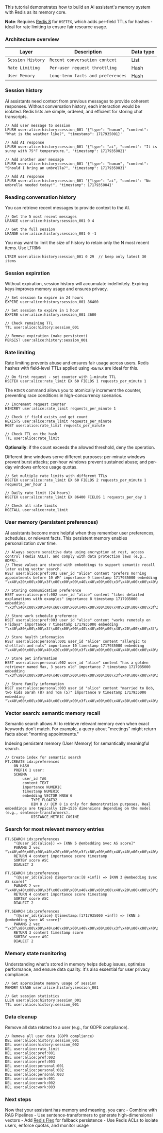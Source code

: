 This tutorial demonstrates how to build an AI assistant's memory system with Redis as its memory core.

**Note**: Requires [Redis 8](https://hub.docker.com/_/redis/tags) for `HSETEX`, which adds per-field TTLs for hashes - ideal for rate limiting to ensure fair resource usage.

### Architecture overview
| Layer | Description | Data type |
| ---------- | ---------- | ---------- |
| `Session History`| `Recent conversation context` | List |
| `Rate Limiting` | `Per-user request throttling` | Hash |
| `User Memory` | `Long-term facts and preferences` | Hash |

### Session history
AI assistants need context from previous messages to provide coherent responses. Without conversation history, each interaction would be isolated. Redis lists are simple, ordered, and efficient for storing chat transcripts.

```redis:[run_confirmation=true] Store conversation history
// Add user message to session
LPUSH user:alice:history:session_001 '{"type": "human", "content": "What is the weather like?", "timestamp": 1717935001}'

// Add AI response
LPUSH user:alice:history:session_001 '{"type": "ai", "content": "It is sunny with 75°F temperature.", "timestamp": 1717935002}'

// Add another user message
LPUSH user:alice:history:session_001 '{"type": "human", "content": "Should I bring an umbrella?", "timestamp": 1717935003}'

// Add AI response
LPUSH user:alice:history:session_001 '{"type": "ai", "content": "No umbrella needed today!", "timestamp": 1717935004}'
```
### Reading conversation history
You can retrieve recent messages to provide context to the AI.

```redis:[run_confirmation=no] Read conversation history
// Get the 5 most recent messages
LRANGE user:alice:history:session_001 0 4

// Get the full session
LRANGE user:alice:history:session_001 0 -1
```
You may want to limit the size of history to retain only the N most recent items. Use LTRIM:
```redis:[run_confirmation=yes] Read conversation history
LTRIM user:alice:history:session_001 0 29  // keep only latest 30 items
```

### Session expiration
Without expiration, session history will accumulate indefinitely. Expiring keys improves memory usage and ensures privacy.

```redis:[run_confirmation=true] Session expiration
// Set session to expire in 24 hours
EXPIRE user:alice:history:session_001 86400

// Set session to expire in 1 hour
EXPIRE user:alice:history:session_001 3600

// Check remaining TTL
TTL user:alice:history:session_001

// Remove expiration (make persistent)
PERSIST user:alice:history:session_001
```

### Rate limiting
Rate limiting prevents abuse and ensures fair usage across users. Redis hashes with field-level TTLs applied using `HSETEX` are ideal for this.

```redis:[run_confirmation=true] Initialize Rate Limiting
// On first request - set counter with 1-minute TTL
HSETEX user:alice:rate_limit EX 60 FIELDS 1 requests_per_minute 1
```

The `HINCR` command allows you to atomically increment the counter, preventing race conditions in high-concurrency scenarios.

```redis:[run_confirmation=true] Increment Requests
// Increment request counter
HINCRBY user:alice:rate_limit requests_per_minute 1

// Check if field exists and get count
HEXISTS user:alice:rate_limit requests_per_minute
HGET user:alice:rate_limit requests_per_minute

// Check TTL on the hash
TTL user:alice:rate_limit
```
**Optionally**: if the count exceeds the allowed threshold, deny the operation.

Different time windows serve different purposes: per-minute windows prevent burst attacks; per-hour windows prevent sustained abuse; and per-day windows enforce usage quotas.
```redis:[run_confirmation=true] Rate Limiting with Different Time Windows
// Set multiple rate limits with different TTLs
HSETEX user:alice:rate_limit EX 60 FIELDS 2 requests_per_minute 1 requests_per_hour 1

// Daily rate limit (24 hours)
HSETEX user:alice:rate_limit EX 86400 FIELDS 1 requests_per_day 1

// Check all rate limits
HGETALL user:alice:rate_limit
```

### User memory (persistent preferences)
AI assistants become more helpful when they remember user preferences, schedules, or relevant facts. This persistent memory enables personalization over time.

```redis:[run_confirmation=true] Store User Preferences
// Always secure sensitive data using encryption at rest, access control (Redis ACLs), and comply with data protection laws (e.g., GDPR).
// These values are stored with embeddings to support semantic recall later using vector search.
HSET user:alice:pref:001 user_id "alice" content "prefers morning appointments before 10 AM" importance 9 timestamp 1717935000 embedding "\x40\x20\x00\x00\x3f\x80\x00\x00\x40\x40\x00\x00\x3f\x40\x00\x00\x40\x60\x00\x00\x40\x00\x00\x00\x3f\x00\x00\x00\x40\x80\x00\x00"

// Storing communication preference
HSET user:alice:pref:002 user_id "alice" content "likes detailed explanations with examples" importance 8 timestamp 1717935000 embedding "\x3f\x40\x00\x00\x40\x60\x00\x00\x40\x00\x00\x00\x40\x20\x00\x00\x3f\x80\x00\x00\x40\x40\x00\x00\x40\x80\x00\x00\x3f\x00\x00\x00"

// Store work schedule preference
HSET user:alice:pref:003 user_id "alice" content "works remotely on Fridays" importance 7 timestamp 1717935000 embedding "\x40\x80\x00\x00\x3f\x00\x00\x00\x40\x40\x00\x00\x40\x20\x00\x00\x3f\x80\x00\x00\x40\x60\x00\x00\x40\x00\x00\x00\x3f\x40\x00\x00"

// Store health information
HSET user:alice:personal:001 user_id "alice" content "allergic to shellfish and nuts" importance 10 timestamp 1717935000 embedding "\x40\x00\x00\x00\x40\x20\x00\x00\x3f\x80\x00\x00\x40\x40\x00\x00\x40\x60\x00\x00\x3f\x40\x00\x00\x40\x80\x00\x00\x3f\x00\x00\x00"

// Store pet information
HSET user:alice:personal:002 user_id "alice" content "has a golden retriever named Max, 3 years old" importance 7 timestamp 1717935000 embedding "\x3f\x80\x00\x00\x40\x40\x00\x00\x40\x00\x00\x00\x3f\x40\x00\x00\x40\x80\x00\x00\x40\x20\x00\x00\x3f\x00\x00\x00\x40\x60\x00\x00"

// Store family information
HSET user:alice:personal:003 user_id "alice" content "married to Bob, two kids Sarah (8) and Tom (5)" importance 9 timestamp 1717935000 embedding "\x40\x60\x00\x00\x40\x00\x00\x00\x3f\x40\x00\x00\x40\x80\x00\x00\x40\x20\x00\x00\x3f\x80\x00\x00\x40\x40\x00\x00\x3f\x00\x00\x00"
```

### Vector search: semantic memory recall
Semantic search allows AI to retrieve relevant memory even when exact keywords don't match. For example, a query about "meetings" might return facts about "morning appointments."

Indexing persistent memory (User Memory) for semantically meaningful search.

```redis:[run_confirmation=true] Create a Vector Index
// Create index for semantic search
FT.CREATE idx:preferences
    ON HASH
    PREFIX 1 user:
    SCHEMA
        user_id TAG
        content TEXT
        importance NUMERIC
        timestamp NUMERIC
        embedding VECTOR HNSW 6
            TYPE FLOAT32
            DIM 8 // DIM 8 is only for demonstration purposes. Real embeddings are typically 128–1536 dimensions depending on the model (e.g., sentence-transformers).
            DISTANCE_METRIC COSINE
```

### Search for most relevant memory entries

```redis:[run_confirmation=false] Find Top 5 Most Relevant User Memory Items
FT.SEARCH idx:preferences 
    "(@user_id:{alice}) => [KNN 5 @embedding $vec AS score]" 
    PARAMS 2 vec "\x40\x00\x00\x00\x40\x20\x00\x00\x3f\x80\x00\x00\x40\x40\x00\x00\x40\x60\x00\x00\x3f\x40\x00\x00\x40\x80\x00\x00\x3f\x00\x00\x00"
    RETURN 4 content importance score timestamp
    SORTBY score ASC
    DIALECT 2
```

```redis:[run_confirmation=false] Search High-Importance Items Only
FT.SEARCH idx:preferences
    "(@user_id:{alice} @importance:[8 +inf]) => [KNN 3 @embedding $vec AS score]"
    PARAMS 2 vec "\x40\x40\x00\x00\x3f\x00\x00\x00\x40\x80\x00\x00\x40\x20\x00\x00\x3f\x80\x00\x00\x40\x60\x00\x00\x40\x00\x00\x00\x3f\x40\x00\x00"
    RETURN 4 content importance score timestamp
    SORTBY score ASC
    DIALECT 2
```
```redis:[run_confirmation=false] Search Recent User Memories
FT.SEARCH idx:preferences
    "(@user_id:{alice} @timestamp:[1717935000 +inf]) => [KNN 5 @embedding $vec AS score]"
    PARAMS 2 vec "\x3f\x80\x00\x00\x40\x40\x00\x00\x40\x00\x00\x00\x3f\x40\x00\x00\x40\x80\x00\x00\x40\x20\x00\x00\x3f\x00\x00\x00\x40\x60\x00\x00"
    RETURN 3 content timestamp score
    SORTBY score ASC
    DIALECT 2
```

### Memory state monitoring
Understanding what's stored in memory helps debug issues, optimize performance, and ensure data quality. It's also essential for user privacy compliance.
```redis:[run_confirmation=false] Monitor user sessions
// Get approximate memory usage of session
MEMORY USAGE user:alice:history:session_001

// Get session statistics
LLEN user:alice:history:session_001
TTL user:alice:history:session_001
```
### Data cleanup
Remove all data related to a user (e.g., for GDPR compliance).

```redis:[run_confirmation=true] Delete user data
// Remove all user data (GDPR compliance)
DEL user:alice:history:session_001
DEL user:alice:history:session_002
DEL user:alice:rate_limit
DEL user:alice:pref:001
DEL user:alice:pref:002
DEL user:alice:pref:003
DEL user:alice:personal:001
DEL user:alice:personal:002
DEL user:alice:personal:003
DEL user:alice:work:001
DEL user:alice:work:002
DEL user:alice:work:003
```

### Next steps
Now that your assistant has memory and meaning, you can:
    - Combine with RAG Pipelines
    - Use sentence-transformers to generate high-dimensional vectors
    - Add [Redis Flex](https://redis.io/solutions/flex/?utm_source=redisinsight&utm_medium=app&utm_campaign=tutorials) for fallback persistence
    - Use Redis ACLs to isolate users, enforce quotas, and monitor usage

